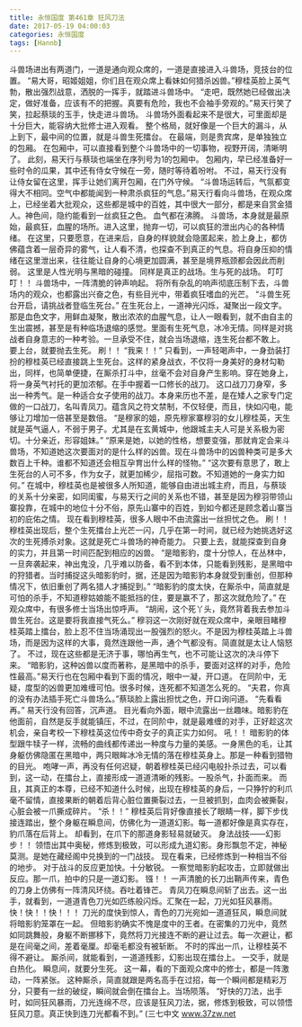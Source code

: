 ```yaml
---
title: 永恒国度 第461章 狂风刀法
date: 2017-05-19 04:00:03
categories: 永恒国度
tags: [Hannb]
---
```


斗兽场进出有两道门，一道是通向观众席的，一道是直接进入斗兽场，竞技台的位置。
“易大哥，昭姬姐姐，你们且在观众席上看妹如何猎杀凶兽。”穆桂英脸上英气勃，散出强烈战意，洒脱的一挥手，就踏进斗兽场中。
“走吧，既然她已经做出决定，做好准备，应该有不的把握。真要有危险，我也不会袖手旁观的。”易天行笑了笑，拉起蔡琰的玉手，快走进斗兽场。
斗兽场外面看起来不是很大，可里面却是十分巨大，能容纳大批修士进入观看。
整个格局，就好像是一个巨大的漏斗，从上到下，最中间的位置，就是斗兽生死擂台。
在最端，则是贵宾席，是单独独立的包厢。
在包厢中，可以直接看到整个斗兽场中的一切事物，视野开阔，清晰明了。
此刻，易天行与蔡琰也端坐在序列号为1的包厢中。
包厢内，早已经准备好一些时令的瓜果，其中还有侍女守候在一旁，随时等待着吩咐。
不过，易天行没有让侍女留在这里，挥手让她们离开包厢，在门外守候。
“斗兽场运转后，气氛都变得大不相同。空气中都能闻到一种肃杀疯狂的气息。”易天行看向斗兽场，在观众席上，已经坐着大批观众，这些都是城中的百姓，其中很大一部分，都是来自赏金猎人。神色间，隐约能看到一丝疯狂之色。
血气都在沸腾。
斗兽场，本身就是最原始，最疯狂，血腥的场所。进入这里，抛弃一切，可以疯狂的泄出内心的各种情绪。
在这里，只要愿意，在进来后，自身的样貌就会隐匿起来，脸上身上，都仿佛蕴含着一层奇异的雾气，让人看不清，也探查不到真正的气息。将自身压抑的情绪在这里泄出来，往往能让自身的心境更加圆满，甚至是境界瓶颈都会因此而削弱。
这里是人性光明与黑暗的碰撞。
同样是真正的战场。生与死的战场。
叮叮叮！！
斗兽场中，一阵清脆的钟声响起。
将所有杂乱的响声彻底压制下去，斗兽场内的观众，也都露出兴奋之色，有些目光中，带着疯狂嗜血的光芒。
“斗兽生死台开启，请挑战者登临生死台。”
在生死台上，一道神光闪烁，凝聚出一段文字。那是血色文字，用鲜血凝聚，散出浓浓的血腥气息，让人一眼看到，就不由自主的生出震撼，甚至是有种临场退缩的感觉。里面有生死气息，冰冷无情。同样是对挑战者自身意志的一种考验。一旦承受不住，就会当场退缩，连生死台都不敢上。
要上台，就要抛去生死。
刷！！
“我来！！”
只看到，一声轻喝声中，一身劲装打扮的穆桂英已经直接跳上生死台。这样的紧身战衣，不仅将一身美好的身材勾勒出，同样，也简单便捷，在厮杀打斗中，丝毫不会对自身产生影响。穿在她身上，将一身英气衬托的更加浓郁。在手中握着一口修长的战刀。
这口战刀刀身窄，多出一种秀气。是一种适合女子使用的战刀。本身来历也不差，是在矮人之家专门定做的一口战刀，名叫青凤刀。蕴含风之符文禁制，不仅轻便，而且，快如闪电，能够让刀增加一倍甚至是数倍。
“是穆家的姐，原先穆家寨穆羽的女儿穆桂英，天生就是英气逼人，不弱于男子。尤其是在玄黄城中，他跟城主夫人可是关系极为密切。十分亲近，形容姐妹。”
“原来是她，以她的性格，想要变强，那就肯定会来斗兽场，不知道她这次要面对的是什么样的凶兽。现在斗兽场中的凶兽种类可是多大数百上千种。谁都不知道还会相互孕育出什么样的怪物。”
“这次要有意思了，敢上生死台的人可不多，作为女子，就更加稀少，屈指可数。不知道她的一身实力如何。”
在城中，穆桂英也是被很多人所知道，能够自由进出城主府，而且，与蔡琰的关系十分亲密，如同闺蜜，与易天行之间的关系也不错，甚至是因为穆羽带领山寨投靠，在城中的地位十分不俗，原先山寨中的百姓，到如今都还是顾念着山寨当初的庇佑之情。
现在看到穆桂英，很多人眼中不由流露出一丝担忧之色。
刷！！
穆桂英出现后，整个生死擂台上光芒一闪，几乎在第一时间，就已经为她挑选好这次的生死搏杀对象。这就是死亡斗兽场的神奇能力。
只要上去，就能探查到自身的实力，并且第一时间匹配到相应的凶兽。
“是暗影豹，度十分惊人，在丛林中，一旦奔袭起来，神出鬼没，几乎难以防备，看不到本体，只能看到残影，是黑暗中的狩猎者。当时捕捉这头暗影豹时，据，还是因为暗影豹本身就受到重创，但那种情况下，依旧重创了两名猎人才捕捉到。”
“暗影豹的度太快，在厮杀中，简直就是可怕的杀手，不知道穆姑娘能不能抵挡的住，要是赢不了，那这次就危险了。”
在观众席中，有很多修士当场出惊呼声。
“胡闹，这个死丫头，竟然背着我去参加斗兽生死台。这是要将我直接气死么。”
穆羽这一次刚好就在观众席中，亲眼目睹穆桂英踏上擂台，脸上忍不住当场涌现出一股强烈的怒火。不是因为穆桂英踏上斗兽场，而是因为这样的大事，竟然连跟他一声，通个气都没有。简直就是太让人恼怒了。
不过，现在这些都是无济于事，哪怕再生气，也不可能让这次的决斗停下来。
“暗影豹，这种凶兽以度而著称，是黑暗中的杀手，要面对这样的对手，危险性最高。”易天行也在包厢中看到下面的情况，眼中一凝，开口道。
在同阶中，无疑，度型的凶兽更加难缠可怕。很多时候，连死都不知道怎么死的。
“夫君，你真的没有办法插手死亡斗兽场么。”蔡琰脸上露出担忧之色，开口询问道。
“先看看再。”
易天行没有回答，沉声道。
目光看向外面，眼中流露出一丝趣味。暗影豹在他面前，自然是反手就能镇压，不过，在同阶中，就是最难缠的对手，正好趁这次机会，亲自考校一下穆桂英这位传中奇女子的真正实力如何。
吼！！
暗影豹的体型跟牛犊子一样，流畅的曲线都传递出一种度与力量的美感。一身黑色的毛，让其身躯仿佛隐匿在黑暗中，两只眼眸冰冷无情的落在穆桂英身上。那是一种看到猎物的目光。
咆哮一声，再没有任何迟疑，朝着穆桂英已经闪电般扑杀过去，可以看到，这一动，在擂台上，直接形成一道道清晰的残影。一股杀气，扑面而来。
而且，其真正的本尊，已经不知道什么时候，出现在穆桂英的身后，一只狰狞的利爪毫不留情，直接果断的朝着后背心脏位置撕裂过去，一旦被抓到，血肉会被撕裂，心脏会被一爪撕成碎片。
“杀！！”
穆桂英后背好像直接长了眼睛一样，脚下步伐接连踏出，整个身躯在瞬息间，仿佛化为一道道幻影。每一道都好像是真实存在，豹爪落在后背上。
却看到，在爪下的那道身影轻易就破灭。
身法战技——幻影步！！
领悟出其中奥秘，修炼到极致，可以形成九道幻影。身形飘忽不定，神秘莫测。是她在藏经阁中兑换到的一门战技。
现在看来，已经修炼到一种相当不俗的地步。
对于战斗的反应更加快。十分敏锐。
一察觉暗影豹起攻击，立即就做出反应。那一爪，拍中的只是一道幻影。
镪！！
一声清脆的长刀出鞘声传来，青色的刀身上仿佛有一阵清风环绕。吞吐着锋芒。
青凤刀在瞬息间斩了出去。这一出手，就看到，一道道青色刀光如匹练般闪烁。汇聚在一起，刀光如狂风暴雨。
快！快！！快！！！
刀光的度快到惊人，青色的刀光宛如一道道狂风，瞬息间就将暗影豹笼罩在一起。
但暗影豹确实不愧是度中的王者。在密集的刀光中，竟然如同跳舞般，身躯不断挪移下，竟然将刀光接连不断的避让过去。每一次避让，都是在间毫之间，差着毫厘。却毫毛都没有被斩断。
不时的挥出一爪，让穆桂英不得不避让。
厮杀间，就能看到，一道道残影，幻影出现在擂台上。
一交手，就是白热化。
瞬息间，就要分生死。
这一幕，看的下面观众席中的修士，都是一阵激动，一阵紧张。
这种厮杀，简直就跟是两名高手在过招，每一个瞬间都是精彩万分，只要有一丝的破绽，瞬间就会倒在擂台上。当场陨落。
“好快的刀法，出手时，如同狂风暴雨，刀光连绵不尽，应该是狂风刀法，据，修炼到极致，可以领悟狂风刀意。真正快到连刀光都看不到。”
(三七中文 www.37zw.net